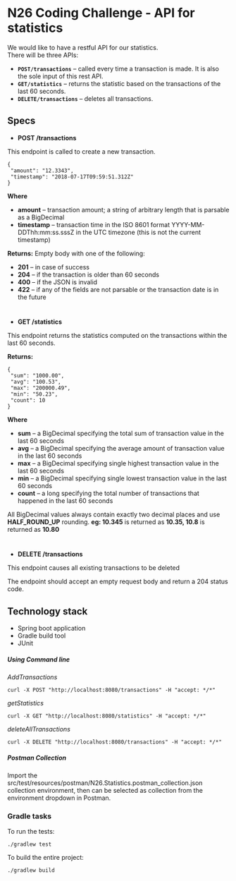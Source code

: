 # N26 Coding Challenge - API for statistics

We would like to have a restful API for our statistics.  
There will be three APIs:
* **`POST/transactions`** – called every time a transaction is made. It is also the sole input of this rest API.
* **`GET/statistics`** – returns the statistic based on the transactions of the last 60 seconds.
* **`DELETE/transactions`** – deletes all transactions.

## Specs

* **POST /transactions**

This endpoint is called to create a new transaction.

```
{
 "amount": "12.3343",
 "timestamp": "2018-07-17T09:59:51.312Z"
}
```
**Where**
* **amount** – transaction amount; a string of arbitrary length that is parsable as a BigDecimal
* **timestamp** – transaction time in the ISO 8601 format YYYY-MM-DDThh:mm:ss.sssZ in the UTC timezone (this is not the current timestamp)


**Returns:** Empty body with one of the following:
* **201** – in case of success
* **204** – if the transaction is older than 60 seconds
* **400** – if the JSON is invalid
* **422** – if any of the fields are not parsable or the transaction date is in the future

#
* **GET /statistics**

This endpoint returns the statistics computed on the transactions within the last 60 seconds.

**Returns:**
```
{
 "sum": "1000.00",
 "avg": "100.53",
 "max": "200000.49",
 "min": "50.23",
 "count": 10
}
```
**Where**

* **sum** – a BigDecimal specifying the total sum of transaction value in the last 60 seconds
* **avg** – a BigDecimal specifying the average amount of transaction value in the last 60 seconds
* **max** – a BigDecimal specifying single highest transaction value in the last 60 seconds
* **min** – a BigDecimal specifying single lowest transaction value in the last 60 seconds
* **count** – a long specifying the total number of transactions that happened in the last 60 seconds

All BigDecimal values always contain exactly two decimal places and use **HALF_ROUND_UP** rounding. **eg: 10.345** is returned as **10.35, 10.8** is returned as **10.80**

#
* **DELETE /transactions**

This endpoint causes all existing transactions to be deleted

The endpoint should accept an empty request body and return a 204 status code.

## Technology stack
* Spring boot application
* Gradle build tool
* JUnit 

##### Using Command line
_AddTransactions_

`curl -X POST "http://localhost:8080/transactions" -H "accept: */*"`

_getStatistics_

`curl -X GET "http://localhost:8080/statistics" -H "accept: */*"`

_deleteAllTransactions_

`curl -X DELETE "http://localhost:8080/transactions" -H "accept: */*"`


##### Postman Collection 
Import the src/test/resources/postman/N26.Statistics.postman_collection.json collection environment, then can be selected as collection from the environment dropdown in Postman.

### Gradle tasks
To run the tests:
```
./gradlew test
```
To build the entire project:
```
./gradlew build 
```
